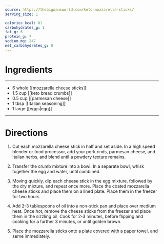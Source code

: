 ```yaml
---
source: https://thebigmansworld.com/keto-mozzarella-sticks/
serving_size: 1

calories_kcal: 81
carbohydrates_g: 1
fat_g: 6
protein_g: 7
sodium_mg: 247
net_carbohydrates_g: 0
---
```

# Ingredients
---
- 6 whole [[mozzarella cheese sticks]]
- 1.5 cup [[keto bread crumbs]]
- 0.5 cup [[parmesan cheese]]
- 1 tbsp [[Italian seasoning]]
- 1 large [[eggs|egg]]
---

# Directions
1. Cut each mozzarella cheese stick in half and set aside. In a high speed blender or food processor, add your pork rinds, parmesan cheese, and Italian herbs, and blend until a powdery texture remains.

2. Transfer the crumb mixture into a bowl. In a separate bowl, whisk together the egg and water, until combined.

3. Moving quickly, dip each cheese stick in the egg mixture, followed by the dry mixture, and repeat once more. Place the coated mozzarella cheese sticks and place them on a lined plate. Place them in the freezer for two hours.

4. Add 2-3 tablespoons of oil into a non-stick pan and place over medium heat. Once hot, remove the cheese sticks from the freezer and place them in the sizzling oil. Cook for 2-3 minutes, before flipping and cooking for a further 3 minutes, or until golden brown.

5. Place the mozzarella sticks onto a plate covered with a paper towel, and serve immediately.

